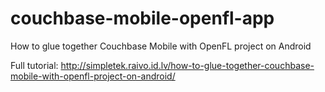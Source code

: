 couchbase-mobile-openfl-app
===========================

How to glue together Couchbase Mobile with OpenFL project on Android

Full tutorial: http://simpletek.raivo.id.lv/how-to-glue-together-couchbase-mobile-with-openfl-project-on-android/

